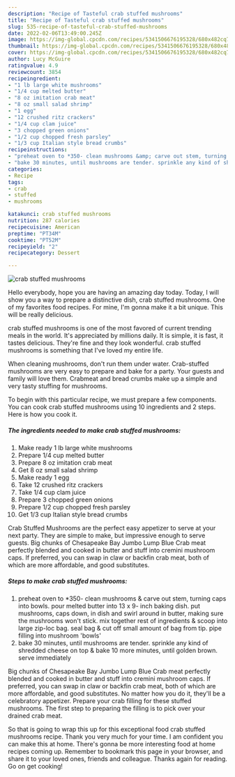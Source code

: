 ```yaml
---
description: "Recipe of Tasteful crab stuffed mushrooms"
title: "Recipe of Tasteful crab stuffed mushrooms"
slug: 535-recipe-of-tasteful-crab-stuffed-mushrooms
date: 2022-02-06T13:49:00.245Z
image: https://img-global.cpcdn.com/recipes/5341506676195328/680x482cq70/crab-stuffed-mushrooms-recipe-main-photo.jpg
thumbnail: https://img-global.cpcdn.com/recipes/5341506676195328/680x482cq70/crab-stuffed-mushrooms-recipe-main-photo.jpg
cover: https://img-global.cpcdn.com/recipes/5341506676195328/680x482cq70/crab-stuffed-mushrooms-recipe-main-photo.jpg
author: Lucy McGuire
ratingvalue: 4.9
reviewcount: 3854
recipeingredient:
- "1 lb large white mushrooms"
- "1/4 cup melted butter"
- "8 oz imitation crab meat"
- "8 oz small salad shrimp"
- "1 egg"
- "12 crushed ritz crackers"
- "1/4 cup clam juice"
- "3 chopped green onions"
- "1/2 cup chopped fresh parsley"
- "1/3 cup Italian style bread crumbs"
recipeinstructions:
- "preheat oven to *350- clean mushrooms &amp; carve out stem, turning caps into bowls. pour melted butter into 13 x 9- inch baking dish. put mushrooms, caps down, in dish and swirl around in butter, making sure the mushrooms won&#39;t stick. mix together rest of ingredients &amp; scoop into large zip-loc bag. seal bag &amp; cut off small amount of bag from tip. pipe filling into mushroom &#39;bowls&#39;"
- "bake 30 minutes, until mushrooms are tender. sprinkle any kind of shredded cheese on top &amp; bake 10 more minutes, until golden brown. serve immediately"
categories:
- Recipe
tags:
- crab
- stuffed
- mushrooms

katakunci: crab stuffed mushrooms 
nutrition: 287 calories
recipecuisine: American
preptime: "PT34M"
cooktime: "PT52M"
recipeyield: "2"
recipecategory: Dessert

---
```



![crab stuffed mushrooms](https://img-global.cpcdn.com/recipes/5341506676195328/680x482cq70/crab-stuffed-mushrooms-recipe-main-photo.jpg)

Hello everybody, hope you are having an amazing day today. Today, I will show you a way to prepare a distinctive dish, crab stuffed mushrooms. One of my favorites food recipes. For mine, I'm gonna make it a bit unique. This will be really delicious.

crab stuffed mushrooms is one of the most favored of current trending meals in the world. It's appreciated by millions daily. It is simple, it is fast, it tastes delicious. They're fine and they look wonderful. crab stuffed mushrooms is something that I've loved my entire life.

When cleaning mushrooms, don&#39;t run them under water. Crab-stuffed mushrooms are very easy to prepare and bake for a party. Your guests and family will love them. Crabmeat and bread crumbs make up a simple and very tasty stuffing for mushrooms.


To begin with this particular recipe, we must prepare a few components. You can cook crab stuffed mushrooms using 10 ingredients and 2 steps. Here is how you cook it.

<!--inarticleads1-->

##### The ingredients needed to make crab stuffed mushrooms:

1. Make ready 1 lb large white mushrooms
1. Prepare 1/4 cup melted butter
1. Prepare 8 oz imitation crab meat
1. Get 8 oz small salad shrimp
1. Make ready 1 egg
1. Take 12 crushed ritz crackers
1. Take 1/4 cup clam juice
1. Prepare 3 chopped green onions
1. Prepare 1/2 cup chopped fresh parsley
1. Get 1/3 cup Italian style bread crumbs


Crab Stuffed Mushrooms are the perfect easy appetizer to serve at your next party. They are simple to make, but impressive enough to serve guests. Big chunks of Chesapeake Bay Jumbo Lump Blue Crab meat perfectly blended and cooked in butter and stuff into cremini mushroom caps. If preferred, you can swap in claw or backfin crab meat, both of which are more affordable, and good substitutes. 

<!--inarticleads2-->

##### Steps to make crab stuffed mushrooms:

1. preheat oven to *350- clean mushrooms &amp; carve out stem, turning caps into bowls. pour melted butter into 13 x 9- inch baking dish. put mushrooms, caps down, in dish and swirl around in butter, making sure the mushrooms won&#39;t stick. mix together rest of ingredients &amp; scoop into large zip-loc bag. seal bag &amp; cut off small amount of bag from tip. pipe filling into mushroom &#39;bowls&#39;
1. bake 30 minutes, until mushrooms are tender. sprinkle any kind of shredded cheese on top &amp; bake 10 more minutes, until golden brown. serve immediately


Big chunks of Chesapeake Bay Jumbo Lump Blue Crab meat perfectly blended and cooked in butter and stuff into cremini mushroom caps. If preferred, you can swap in claw or backfin crab meat, both of which are more affordable, and good substitutes. No matter how you do it, they&#39;ll be a celebratory appetizer. Prepare your crab filling for these stuffed mushrooms. The first step to preparing the filling is to pick over your drained crab meat. 

So that is going to wrap this up for this exceptional food crab stuffed mushrooms recipe. Thank you very much for your time. I am confident you can make this at home. There's gonna be more interesting food at home recipes coming up. Remember to bookmark this page in your browser, and share it to your loved ones, friends and colleague. Thanks again for reading. Go on get cooking!
